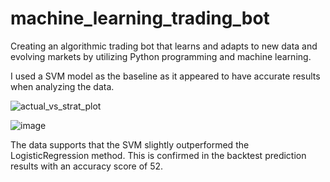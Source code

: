 # machine_learning_trading_bot
Creating an algorithmic trading bot that learns and adapts to new data and evolving markets by utilizing Python programming and machine learning.

I used a SVM model as the baseline as it appeared to have accurate results when analyzing the data. 

![actual_vs_strat_plot](https://user-images.githubusercontent.com/98198920/180585864-eef22af2-c768-4daf-a516-a30025f1089c.png)

![image](https://user-images.githubusercontent.com/98198920/180662091-7f33279d-68cb-4df6-9080-60fd862707a8.png)


The data supports that the SVM slightly outperformed the LogisticRegression method. This is confirmed in the backtest prediction results with an accuracy score of 52.
